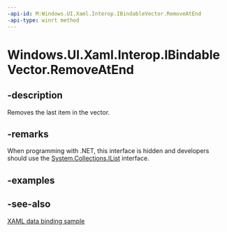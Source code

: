 ```yaml
---
-api-id: M:Windows.UI.Xaml.Interop.IBindableVector.RemoveAtEnd
-api-type: winrt method
---
```


<!-- Method syntax
public void RemoveAtEnd()
-->

# Windows.UI.Xaml.Interop.IBindableVector.RemoveAtEnd

## -description
Removes the last item in the vector.



## -remarks
When programming with .NET, this interface is hidden and developers should use the [System.Collections.IList](/dotnet/api/system.collections.ilist?view=dotnet-uwp-10.0&preserve-view=true) interface.

## -examples

## -see-also
[XAML data binding sample](https://github.com/Microsoft/Windows-universal-samples/tree/master/Samples/XamlBind)
